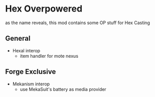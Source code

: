 # Hex Overpowered

as the name reveals, this mod contains some OP stuff for Hex Casting

## General

* Hexal interop
    * item handler for mote nexus

## Forge Exclusive

* Mekanism interop
    * use MekaSuit's battery as media provider
